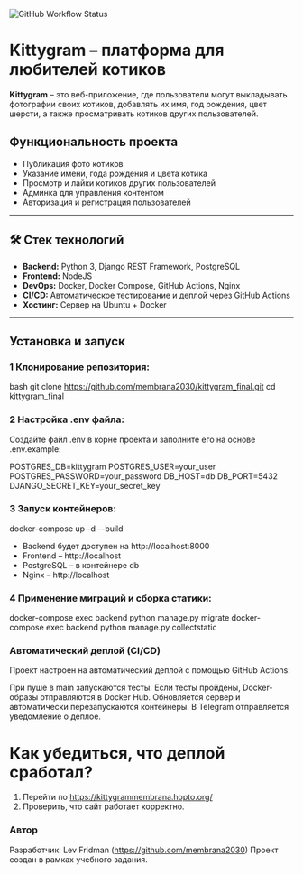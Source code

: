 ![GitHub Workflow Status](https://github.com/membrana2030/kittygram_final/actions/workflows/main.yml/badge.svg)

# Kittygram – платформа для любителей котиков

**Kittygram** – это веб-приложение, где пользователи могут выкладывать фотографии своих котиков, добавлять их имя, год рождения, цвет шерсти, а также просматривать котиков других пользователей.

## Функциональность проекта

-  Публикация фото котиков
-  Указание имени, года рождения и цвета котика
-  Просмотр и лайки котиков других пользователей
-  Админка для управления контентом
-  Авторизация и регистрация пользователей

---

## 🛠 Стек технологий

- **Backend:** Python 3, Django REST Framework, PostgreSQL
- **Frontend:** NodeJS
- **DevOps:** Docker, Docker Compose, GitHub Actions, Nginx
- **CI/CD:** Автоматическое тестирование и деплой через GitHub Actions
- **Хостинг:** Сервер на Ubuntu + Docker

---

##  Установка и запуск

### 1 Клонирование репозитория:

bash
git clone https://github.com/membrana2030/kittygram_final.git
cd kittygram_final

### 2️ Настройка .env файла:
Создайте файл .env в корне проекта и заполните его на основе .env.example:

POSTGRES_DB=kittygram
POSTGRES_USER=your_user
POSTGRES_PASSWORD=your_password
DB_HOST=db
DB_PORT=5432
DJANGO_SECRET_KEY=your_secret_key

### 3️ Запуск контейнеров:
docker-compose up -d --build
- Backend будет доступен на http://localhost:8000
- Frontend – http://localhost
- PostgreSQL – в контейнере db
- Nginx – http://localhost

### 4️ Применение миграций и сборка статики:
docker-compose exec backend python manage.py migrate
docker-compose exec backend python manage.py collectstatic

### Автоматический деплой (CI/CD)
Проект настроен на автоматический деплой с помощью GitHub Actions:

При пуше в main запускаются тесты.
Если тесты пройдены, Docker-образы отправляются в Docker Hub.
Обновляется сервер и автоматически перезапускаются контейнеры.
В Telegram отправляется уведомление о деплое.

# Как убедиться, что деплой сработал?

1. Перейти по https://kittygrammembrana.hopto.org/
2. Проверить, что сайт работает корректно.

### Автор
Разработчик: Lev Fridman (https://github.com/membrana2030)
Проект создан в рамках учебного задания.
